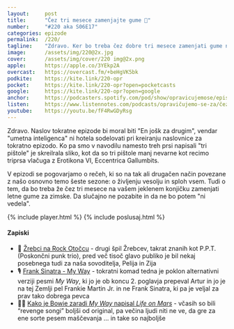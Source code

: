 ```yaml
---
layout: 	post
title:  	"Čez tri mesece zamenjajte gume 🛞"
number: 	"#220 aka S06E17"
categories:	epizode
permalink:	/220/
tagline: 	"Zdravo. Ker bo treba čez dobre tri mesece zamenjati gume na vašem preljubem jeklenem konjičku, vas na to dejstvo opominjamo že v avgustovskem vročinskem valu. Da ne bo potem ''ni vedela''."
image:		/assets/img/220@2x.jpg
cover:		/assets/img/cover/220 img@2x.png
apple:		https://apple.co/3YEkp2A
overcast:	https://overcast.fm/+beHgVK5bk
podkite:	https://kite.link/220-opr
pocket:		https://kite.link/220-opr?open=pocketcasts
google:		https://kite.link/220-opr?open=google
anchor:		https://podcasters.spotify.com/pod/show/opravicujemose/episodes/ez-tri-mesece-zamenjajte-gume-e2n2l5k
listen:		https://www.listennotes.com/podcasts/opravičujemo-se-za/čez-tri-mesece-zamenjajte-gume-8tG-zFRXlyq/embed/
youtube:	https://youtu.be/fF4RwGDyRsg
---
```


Zdravo. Naslov tokratne epizode bi moral biti "En jošk za drugim", vendar "umetna inteligenca" ni hotela sodelovati pri kreiranju naslovnice za tokratno epizodo. Ko pa smo v navodilu namesto treh prsi napisali "tri pištole" je skreilrala sliko, kot da so tri pištole manj nevarne kot recimo triprsa vlačuga z Erotikona VI, Eccentrica Gallumbits. 

V epizodi se pogovarjamo o rečeh, ki so na tak ali drugačen način povezane z našo osnovno temo šeste sezone: o življenju vesolju in sploh vsem. Tudi o tem, da bo treba že čez tri mesece na vašem jeklenem konjičku zamenjati letne gume za zimske. Da slučajno ne pozabite in da ne bo potem "ni vedela". 

{% include player.html %}
{% include poslusaj.html %}

<!--break-->

#### Zapiski

- 🤘 [Žrebci na Rock Otočcu](https://www.youtube.com/watch?v=EgiVyMPca2A&t=324s) - drugi špil Žrebcev, takrat znanih kot P.P.T. (Poskončni punk trio), pred več tisoč glavo publiko je bil nekaj posebnega tudi za naša sovoditelja, Pelija in Zija 
- 🎙️ [Frank Sinatra - My Way](https://www.youtube.com/watch?v=qQzdAsjWGPg) - tokratni komad tedna je poklon alternativni verziji pesmi *My Way*, ki jo je ob koncu 2. poglavja prepeval Artur in jo je na tej Zemlji pel Frankie Martin Jr. in ne Frank Sinatra, ki pa je veljal za prav tako dobrega pevca 
- 👨‍🎤 [Kako je Bowie zaradi *My Way* napisal *Life on Mars*](https://faroutmagazine.co.uk/david-bowie-life-on-mars-story-behind-the-song/) - včasih so bili “revenge songi” boljši od original, pa večina ljudi niti ne ve, da gre za ene sorte pesem maščevanja ... in take so najboljše 
